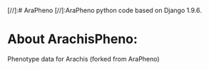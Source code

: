 [//]:# AraPheno
[//]:AraPheno python code based on Django 1.9.6. 
# About ArachisPheno:
Phenotype data for Arachis (forked from AraPheno)


